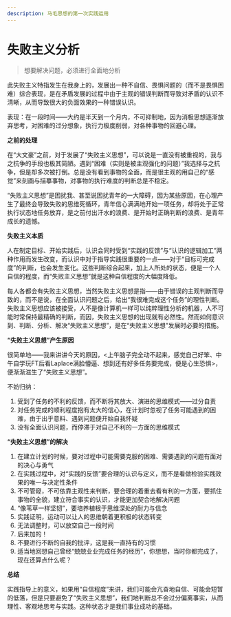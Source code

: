 ```yaml
---
description: 马毛思想的第一次实践运用
---
```


# 失败主义分析

> 想要解决问题，必须进行全面地分析

此失败主义特指发生在我身上的，发展出一种不自信、畏惧问题的（而不是畏惧困难）综合表现，是在矛盾发展的过程中由于主观的错误判断而导致对矛盾的认识不清晰，从而导致很大的负面效果的一种错误认识。

表现：在一段时间——大约是半天到一个月内，不可抑制地，因为消极思想逐渐放弃思考，对困难的过分想象，执行力极度削弱，对各种事物的回避心理。

**之前的处理**

在“大文豪”之前，对于发展了“失败主义思想”，可以说是一直没有被重视的，我与之抗争的手段也极其简陋。遇到“困难（实则是被主观强化的问题）”我选择与之抗争，但是却多次被打倒。总是没有看到事物的全面，而是很主观的用自己的“感觉”来刻画与描摹事物，对事物的执行难度的判断总是不稳定。

“失败主义思想”是困扰我、甚至说困扰青年的一大障碍，因为某些原因，在心理产生了最终会导致失败的思维死循环，青年信心满满地开始一项任务，却将处于正常执行状态地任务放弃，是之前付出汗水的浪费、是开始时正确判断的浪费、是青年成长的遗憾。

**失败主义本质**

人在制定目标、开始实践后，认识会同时受到“实践的反馈”与“认识的逻辑加工”两种作用而发生改变，而认识中对于指导实践很重要的一点——对于“目标可完成度”的判断，也会发生变化。这些判断综合起来，加上人所处的状态，便是一个人自信的程度，而“失败主义思想”就是这种自信程度的大幅度降低。

每人各都会有失败主义思想，当然失败主义思想是指——由于错误的主观判断而导致的，而不是说，在全面认识问题之后，给出“我很难完成这个任务”的理性判断。失败主义思想应该被接受，人不是像计算机一样可以纯粹理性分析的机器，人不可能时常保持最精确的判断，而因，失败主义思想的出现就有必然性。然而如何意识到、判断、分析、解决“失败主义思想”，是在“失败主义思想”发展时必要的措施。

**“失败主义思想”产生原因**

很简单地——我来讲讲今天的原因，<上午脑子完全动不起来，感觉自己好笨、中午自学玩FT后看Laplace满脸懵逼、想到还有好多任务要完成，便是心生恐惧>，便渐渐滋生了“失败主义思想”。

不妨归纳：

1. 受到了任务的不利的反馈，而不断将其放大、演进的思维模式——过分自责
2. 对任务完成的顺利程度抱有太大的信心，在计划时忽视了任务可能遇到的困难，由于出乎意料、遇到问题便开始自我怀疑
3. 没有全面认识问题，而停滞于对自己不利的一方面的思维模式

**“失败主义思想”的解决**

1. 在建立计划的时候，要对过程中可能需要克服的困难、需要遇到的问题有面对的决心与勇气
2. 在实践过程中，对“实践的反馈”要合理的认识与定义，而不是看做检验实践效果的唯一与决定性条件
3. 不可管窥，不可依靠主观性来判断，要合理的着重去看有利的一方面，要抓住事物的全貌，建立符合事实的认识，才能更加契合地解决问题
4. “像苇草一样坚韧”，要培养植根于思维深处的耐力与信念
5. 实践证明，运动可以让人的思维朝着更积极的状态转变
6. 无法调整时，可以放空自己一段时间
7. 后来加的！
8. 不要进行不断的自我的批评，这是我一直持有的习惯
9. 适当地回想自己曾经“兢兢业业完成任务的经历”，你想想，当时你都完成了，现在还算点什么呢？

**总结**

实践指导上的意义，如果用“自信程度”来讲，我们可能会亢奋地自信、可能会短暂的低落，但是只要避免了“失败主义思想”，我们地判断总不会过分偏离事实，从而理性、客观地思考与实践。这种状态才是我们事业成功的基础。
